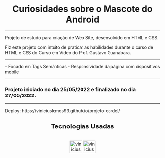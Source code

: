 <h1 align="center">Curiosidades sobre o Mascote do Android</h1>
<hr>
Projeto de estudo para criação de Web Site, desenvolvido em HTML e CSS.

Fiz este projeto com intuito de praticar as habilidades durante o curso de HTML e CSS do Curso em Video do Prof. Gustavo Guanabara.
<hr>
- Focado em Tags Semânticas
- Responsividade da página com dispositivos mobile
<hr>
<h3> Projeto iniciado no dia 25/05/2022 e finalizado no dia 27/05/2022. </h3>
<hr>
Deploy: https://viniciuslemos93.github.io/projeto-cordel/
<h2 align="center">Tecnologias Usadas</h2>
<div align="center">
     <div style="display: inline_block margin-left:auto margin-rigth:auto"><br>
        <img align="lef" alt="vinicius-html" height="40 widht="50" src="https://cdn.jsdelivr.net/gh/devicons/devicon/icons/html5/html5-plain-wordmark.svg" />
        <img align="lef" alt="vinicius-css" height="40 widht="50" src="https://cdn.jsdelivr.net/gh/devicons/devicon/icons/css3/css3-plain-wordmark.svg" />
    </div>
</div>

